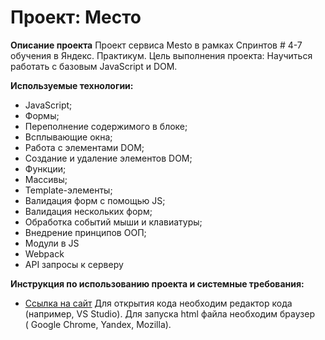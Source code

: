 # Проект: Место

**Описание проекта**
Проект сервиса Mesto в рамках Спринтов # 4-7 обучения в Яндекс. Практикум. Цель выполнения проекта: Научиться работать с базовым JavaScript и DOM.

**Используемые технологии:**
* JavaScript;
* Формы;
* Переполнение содержимого в блоке;
* Всплывающие окна;
* Работа с элементами DOM;
* Создание и удаление элементов DOM;
* Функции;
* Массивы;
* Template-элементы;
* Валидация форм с помощью JS;
* Валидация нескольких форм;
* Обработка событий мыши и клавиатуры;
* Внедрение принципов ООП;
* Модули в JS
* Webpack
* API запросы к серверу



**Инструкция по использованию проекта и системные требования:**
* [Ссылка на сайт](https://nastyatulupova.github.io/mesto/)
Для открытия кода необходим редактор кода (например, VS Studio).
Для запуска html файла необходим браузер ( Google Chrome, Yandex, Mozilla).
